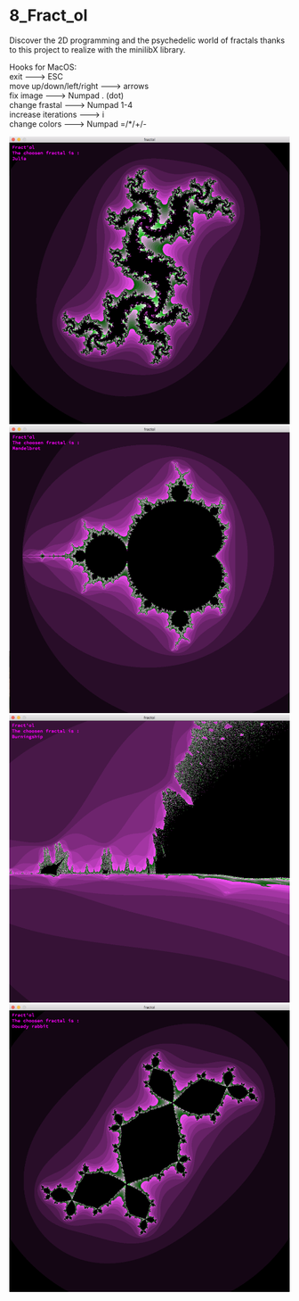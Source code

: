 # 8_Fract_ol
Discover the 2D programming and the psychedelic world of fractals thanks to this project to realize with the minilibX library.

Hooks for MacOS: </br>
exit                     ---> ESC </br>
move up/down/left/right  ---> arrows </br>
fix image                ---> Numpad . (dot) </br>
change frastal           ---> Numpad 1-4 </br>
increase iterations      ---> i </br>
change colors            ---> Numpad =/*/+/- </br>

![alt tag](https://github.com/bondarenko-elena/8_Fract_ol/blob/master/Screen%20Shot%202018-12-02%20at%205.52.37%20PM.png)
![alt tag](https://github.com/bondarenko-elena/8_Fract_ol/blob/master/Screen%20Shot%202018-12-02%20at%205.52.54%20PM.png)
![alt tag](https://github.com/bondarenko-elena/8_Fract_ol/blob/master/Screen%20Shot%202018-12-02%20at%205.53.41%20PM.png)
![alt tag](https://github.com/bondarenko-elena/8_Fract_ol/blob/master/Screen%20Shot%202018-12-02%20at%205.53.59%20PM.png)
